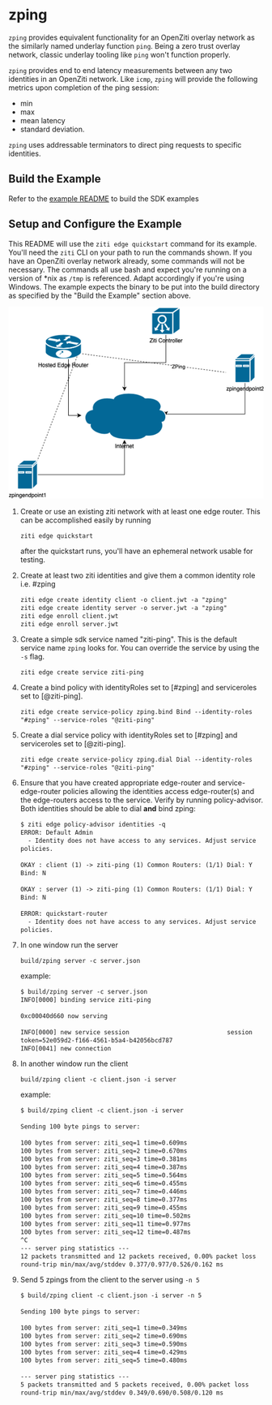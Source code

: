 # zping  

`zping` provides equivalent functionality for an OpenZiti overlay network as the similarly named underlay function 
`ping`. Being a zero trust overlay network, classic underlay tooling like `ping` won't function properly.

`zping` provides end to end latency measurements between any two identities in an OpenZiti network. Like `icmp`, `zping`
will provide the following metrics upon completion of the ping session:

* min
* max
* mean latency
* standard deviation.

`zping` uses addressable terminators to direct ping requests to specific identities.

## Build the Example
Refer to the [example README](../README.md) to build the SDK examples

## Setup and Configure the Example

This README will use the `ziti edge quickstart` command for its example. You'll need the `ziti` CLI on your path to run
the commands shown. If you have an OpenZiti overlay network already, some commands will not be necessary. The 
commands all use bash and expect you're running on a version of *nix as `/tmp` is referenced. Adapt accordingly if 
you're using Windows. The example expects the binary to be put into the build directory as specified by the "Build 
the Example" section above.

![Diagram](network.png)

1. Create or use an existing ziti network with at least one edge router. This can be accomplished easily by running
   ```
   ziti edge quickstart
   ```

   after the quickstart runs, you'll have an ephemeral network usable for testing.

1. Create at least two ziti identities and give them a common identity role i.e. #zping 
   ```
   ziti edge create identity client -o client.jwt -a "zping"
   ziti edge create identity server -o server.jwt -a "zping"
   ziti edge enroll client.jwt
   ziti edge enroll server.jwt
   ```

1. Create a simple sdk service named "ziti-ping". This is the default service name `zping` looks for. You can 
   override the service by using the `-s` flag.
   ```
   ziti edge create service ziti-ping
   ```

1. Create a bind policy with identityRoles set to [#zping] and serviceroles set to [@ziti-ping].
   ```
   ziti edge create service-policy zping.bind Bind --identity-roles "#zping" --service-roles "@ziti-ping"
   ```

1. Create a dial service policy with identityRoles set to [#zping] and serviceroles set to [@ziti-ping].
   ```   
   ziti edge create service-policy zping.dial Dial --identity-roles "#zping" --service-roles "@ziti-ping"
   ```

1. Ensure that you have created appropriate edge-router and service-edge-router policies allowing the identities access
   edge-router(s) and the edge-routers access to the service. Verify by running policy-advisor. Both identities 
   should be able to dial **and** bind zping:

   ```
   $ ziti edge policy-advisor identities -q
   ERROR: Default Admin
     - Identity does not have access to any services. Adjust service policies.
   
   OKAY : client (1) -> ziti-ping (1) Common Routers: (1/1) Dial: Y Bind: N
   
   OKAY : server (1) -> ziti-ping (1) Common Routers: (1/1) Dial: Y Bind: N
   
   ERROR: quickstart-router
     - Identity does not have access to any services. Adjust service policies.
   ```

1. In one window run the server
    ```
    build/zping server -c server.json
    ```

   example:
   ```
   $ build/zping server -c server.json
   INFO[0000] binding service ziti-ping
   
   0xc00040d660 now serving
   
   INFO[0000] new service session                           session token=52e059d2-f166-4561-b5a4-b42056bcd787
   INFO[0041] new connection
   ```

1. In another window run the client
    ```
    build/zping client -c client.json -i server
    ```
   
   example:
   ```
   $ build/zping client -c client.json -i server
   
   Sending 100 byte pings to server:
   
   100 bytes from server: ziti_seq=1 time=0.609ms
   100 bytes from server: ziti_seq=2 time=0.670ms
   100 bytes from server: ziti_seq=3 time=0.381ms
   100 bytes from server: ziti_seq=4 time=0.387ms
   100 bytes from server: ziti_seq=5 time=0.564ms
   100 bytes from server: ziti_seq=6 time=0.455ms
   100 bytes from server: ziti_seq=7 time=0.446ms
   100 bytes from server: ziti_seq=8 time=0.377ms
   100 bytes from server: ziti_seq=9 time=0.455ms
   100 bytes from server: ziti_seq=10 time=0.502ms
   100 bytes from server: ziti_seq=11 time=0.977ms
   100 bytes from server: ziti_seq=12 time=0.487ms
   ^C
   --- server ping statistics ---
   12 packets transmitted and 12 packets received, 0.00% packet loss
   round-trip min/max/avg/stddev 0.377/0.977/0.526/0.162 ms
   ```

1. Send 5 zpings from the client to the server using `-n 5`
    ```
    $ build/zping client -c client.json -i server -n 5
    
    Sending 100 byte pings to server:
    
    100 bytes from server: ziti_seq=1 time=0.349ms
    100 bytes from server: ziti_seq=2 time=0.690ms
    100 bytes from server: ziti_seq=3 time=0.590ms
    100 bytes from server: ziti_seq=4 time=0.429ms
    100 bytes from server: ziti_seq=5 time=0.480ms
    
    --- server ping statistics ---
    5 packets transmitted and 5 packets received, 0.00% packet loss
    round-trip min/max/avg/stddev 0.349/0.690/0.508/0.120 ms
    ```
